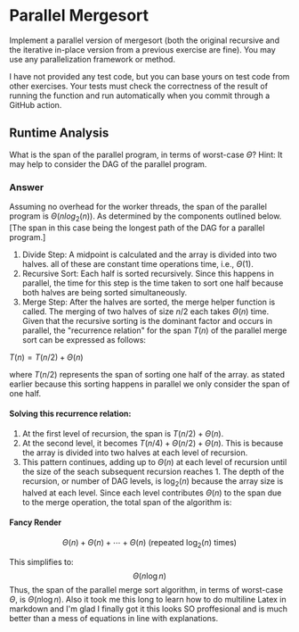 # Parallel Mergesort

Implement a parallel version of mergesort (both the original recursive and the
iterative in-place version from a previous exercise are fine). You may use any
parallelization framework or method.

I have not provided any test code, but you can base yours on test code from
other exercises. Your tests must check the correctness of the result of running
the function and run automatically when you commit through a GitHub action.

## Runtime Analysis

What is the span of the parallel program, in terms of worst-case $\Theta$? Hint:
It may help to consider the DAG of the parallel program.

### Answer

Assuming no overhead for the worker threads, the span of the parallel program is $\Theta(n log_2(n))$. As determined by the components outlined below. [The span in this case being the longest path of the DAG for a parallel program.]

1. Divide Step: A midpoint is calculated and the array is divided into two halves. all of these are constant time operations time, i.e., $\Theta(1)$.
2. Recursive Sort: Each half is sorted recursively. Since this happens in parallel, the time for this step is the time taken to sort one half because both halves are being sorted simultaneously.
3. Merge Step: After the halves are sorted, the merge helper function is called. The merging of two halves of size $n/2$ each takes $\Theta(n)$ time.
Given that the recursive sorting is the dominant factor and occurs in parallel, the "recurrence relation" for the span $T(n)$ of the parallel merge sort can be expressed as follows:

$T(n) = T(n/2) + \Theta(n)$

where $T(n/2)$ represents the span of sorting one half of the array. as stated earlier because this sorting happens in parallel we only consider the span of one half.

#### Solving this recurrence relation:

1) At the first level of recursion, the span is $T(n/2) + \Theta(n)$.
2) At the second level, it becomes $T(n/4) + \Theta(n/2) + \Theta(n)$. This is because the array is divided into two halves at each level of recursion.
3) This pattern continues, adding up to $\Theta(n)$ at each level of recursion until the size of the seach subsequent recursion reaches 1.
The depth of the recursion, or number of DAG levels, is $\log_2(n)$ because the array size is halved at each level. Since each level contributes $\Theta(n)$ to the span due to the merge operation, the total span of the algorithm is:
#### Fancy Render
$$
\Theta(n) + \Theta(n) + \cdots + \Theta(n) \text{ (repeated $\log_2(n)$ times)}
$$

This simplifies to:
$$
\Theta(n \log n)
$$
Thus, the span of the parallel merge sort algorithm, in terms of worst-case $\Theta$, is $\Theta(n \log n)$.
Also it took me this long to learn how to do multiline Latex in markdown and I'm glad I finally got it this looks SO proffesional and is much better than a mess of equations in line with explanations.


